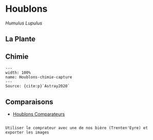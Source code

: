 # Houblons

<p class="emphase"><em>Humulus Lupulus</em></p>

## La Plante


## Chimie


```{figure} Docs/Houblons-chimie-capture.png
---
width: 100%
name: Houblons-chimie-capture
---
Source: {cite:p}`Astray2020`
```

## Comparaisons

- [Houblons Comparateurs](https://beermaverick.com/hops/hop-comparison-tool/?sc=230751895224a566bb714638d4310845795f2c69a)

```{note}

Utiliser le comprateur avec une de nos bière (Trenten'Eyre) et exporter les images

```


